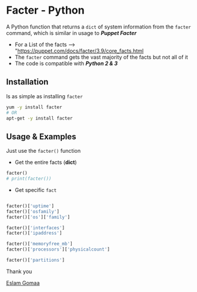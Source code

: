 # Facter - Python



A Python function that returns a `dict` of system information from the `facter` command, which is similar in usage to ***Puppet Facter***

* For a List of the facts –> "https://puppet.com/docs/facter/3.9/core_facts.html
* The `facter` command gets the vast majority of the facts but not all of it
* The code is compatible with ***Python 2 & 3***



## Installation

Is as simple as installing `facter`

```bash
yum -y install facter
# OR
apt-get -y install facter
```



## Usage & Examples



Just use the `facter()` function



* Get the entire facts (**dict**)

```python
facter()
# print(facter())
```



* Get specific `fact`

```python

facter()['uptime']
facter()['osfamily']
facter()['os']['family']

facter()['interfaces']
facter()['ipaddress']

facter()['memoryfree_mb']
facter()['processors']['physicalcount']

facter()['partitions']
```







Thank you

[Eslam Gomaa](https://www.linkedin.com/in/eslam-gomaa)





